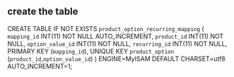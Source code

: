 ## create the table
CREATE TABLE IF NOT EXISTS `product_option_recurring_mapping` (
    `mapping_id` INT(11) NOT NULL AUTO_INCREMENT,
    `product_id` INT(11) NOT NULL,
    `option_value_id` INT(11) NOT NULL,
    `recurring_id` INT(11) NOT NULL,
    PRIMARY KEY (`mapping_id`),
    UNIQUE KEY `product_option` (`product_id`,`option_value_id`)
) 
ENGINE=MyISAM DEFAULT CHARSET=utf8 AUTO_INCREMENT=1;
